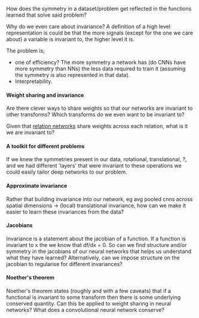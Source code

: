 How does the symmetry in a dataset/problem get reflected in the functions learned that solve said problem?

Why do we even care about invariance? A definition of a high level representation is could be that the more signals (except for the one we care about) a variable is invariant to, the higher level it is.

The problem is;
* one of efficiency? The more symmetry a network has (do CNNs have more symmetry than NNs) the less data required to train it (assuming the symmetry is also represented in that data).
* Interpretability.

#### Weight sharing and invariance

Are there clever ways to share weights so that our networks are invariant to other transforms? Which transforms do we even want to be invariant to?

Given that [relation networks](https://arxiv.org/abs/1706.01427) share weights across each relation, what is it we are invariant to?

#### A toolkit for different problems

If we knew the symmetries present in our data, rotational, translational, ?,
and we had different 'layers' that were invariant to these operations we could easily tailor deep networks to our problem.

#### Approximate invariance

Rather that building invariance into our network, eg avg pooled cnns across spatial dimensions -> (local) translational invariance, how can we make it easier to learn these invariances from the data?

#### Jacobians

Invariance is a statement about the jacobian of a function. If a function is invariant to x the we know that df/dx = 0. So can we find structure and/or symmetry in the jacobians of our neural networks that helps us understand what they have learned? Alternatively, can we impose structure on the jacobian to regularise for different invariances?

#### Noether's theorem

Noether's theorem states (roughly and with a few caveats) that if a functional is invariant to some transform then there is some underlying conserved quantity.
Can this be applied to weight sharing in neural networks? What does a convolutional neural network conserve?
